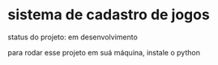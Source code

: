 # sistema de cadastro de jogos

 status do projeto: em desenvolvimento

 para rodar esse projeto em suá máquina, instale o python
